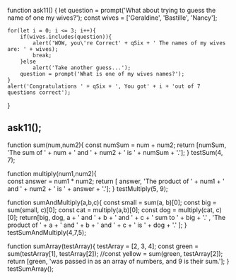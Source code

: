 function ask11() {
    let question = prompt('What about trying to guess the name of one my wives?');
    const wives = ['Geraldine', 'Bastille', 'Nancy'];

    for(let i = 0; i <= 3; i++){
        if(wives.includes(question)){
            alert('WOW, you\'re Correct' + qSix + ' The names of my wives are: ' + wives);
            break;
        }else
            alert('Take another guess...');
        question = prompt('What is one of my wives names?');
    }
    alert('Congratulations ' + qSix + ', You got' + i + 'out of 7 questions correct');
}

ask11();
----------------------------------------------------------------------------------------------------------------------------------------
function sum(num,num2){ 
    const numSum = num + num2;
    return [numSum, 'The sum of ' + num + ' and ' + num2 + ' is ' + numSum + '.'];
}
testSum(4, 7);

function multiply(num1,num2){          
    const answer = num1 * num2;
    return [ answer, 'The product of ' + num1 + ' and ' + num2 + ' is ' + answer + '.'];
}
testMultiply(5, 9);

function sumAndMultiply(a,b,c){ 
    const small = sum(a, b)[0];
    const big = sum(small, c)[0];
    const cat = multiply(a,b)[0];
    const dog = multiply(cat, c)[0];
    return[big, dog, a + ' and ' + b + ' and ' + c + ' sum to ' + big + '.' , 'The product of ' + a + ' and ' + b + ' and ' + c + ' is ' + dog + '.' ];
}
testSumAndMultiply(4,7,5);

function sumArray(testArray){ 
    testArray = [2, 3, 4];
    const green = sum(testArray[1], testArray[2]);
    //const yellow = sum(green, testArray[2]);
    return [green, 'was passed in as an array of numbers, and 9 is their sum.'];
}
testSumArray();
